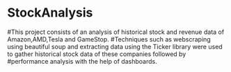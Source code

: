 # StockAnalysis
#This project consists of an analysis of historical stock and revenue data of Amazon,AMD,Tesla and GameStop.
#Techniques such as webscraping using beautiful soup and extracting data using the Ticker library were used to gather historical stock data of these companies followed by #performance analysis with the help of dashboards. 
